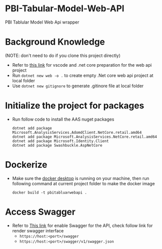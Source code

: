 # PBI-Tabular-Model-Web-API

PBI Tablular Model Web Api wrapper

# Background Knowledge

(NOTE: don't need to do if you clone this project directly)

- Refer to [this link](https://learn.microsoft.com/en-us/aspnet/core/tutorials/min-web-api?view=aspnetcore-8.0&tabs=visual-studio-code) for vscode and .net core preparation for the web api project
- Run `dotnet new web -o .` to create empty .Net core web api project at local folder
- Use `dotnet new gitignore` to generate .gitinore file at local folder

# Initialize the project for packages

- Run follow code to install the AAS nuget packages
  ```
  dotnet add package Microsoft.AnalysisServices.AdomdClient.NetCore.retail.amd64
  dotnet add package Microsoft.AnalysisServices.NetCore.retail.amd64
  dotnet add package Microsoft.Identity.Client
  dotnet add package Swashbuckle.AspNetCore
  ```

# Dockerize

- Make sure the [docker desktop](https://www.docker.com/products/docker-desktop/) is running on your machine, then run following command at current project folder to make the docker image
  ```
  docker build -t pbitabluarwebapi .
  ```

# Access Swagger

- Refer to [This link](https://learn.microsoft.com/en-us/aspnet/core/tutorials/getting-started-with-swashbuckle?view=aspnetcore-7.0&tabs=visual-studio-code) for enable Swagger for the API, check follow link for render swagger interface
  - `https://host:<port>/swagger`
  - `https://host:<port>/swagger/v1/swagger.json`

